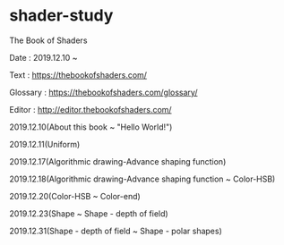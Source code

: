 # shader-study
The Book of Shaders


Date : 2019.12.10 ~

Text : https://thebookofshaders.com/

Glossary : https://thebookofshaders.com/glossary/

Editor : http://editor.thebookofshaders.com/

2019.12.10(About this book ~ "Hello World!")

2019.12.11(Uniform)

2019.12.17(Algorithmic drawing-Advance shaping function)

2019.12.18(Algorithmic drawing-Advance shaping function ~ Color-HSB)

2019.12.20(Color-HSB ~ Color-end)

2019.12.23(Shape ~ Shape - depth of field)

2019.12.31(Shape - depth of field ~ Shape - polar shapes)
